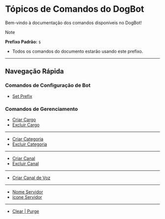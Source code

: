 # Tópicos de Comandos do DogBot

Bem-vindo à documentação dos comandos disponíveis no DogBot!


> [!NOTE]
> **Prefixo Padrão:** `$`
> * Todos os comandos do documento estarão usando este prefixo.

---

## Navegação Rápida

### Comandos de Configuração de Bot
* [Set Prefix](setprefix.md)

### Comandos de Gerenciamento
* [Criar Cargo](criarcargo.md)
* [Excluir Cargo](excluircargo.md)
---
* [Criar Categoria](criarcategoria.md)
* [Excluir Categoria](excluircategoria.md)
---
* [Criar Canal](criarcanal.md)
* [Excluir Canal](excluircanal.md)
---
* [Criar Canal de Voz](criarcanalvoz.md)
---
* [Nome Servidor](nomeservidor.md)
* [ícone Servidor](iconeservidor.md)
---
* [Clear | Purge](clear.md)